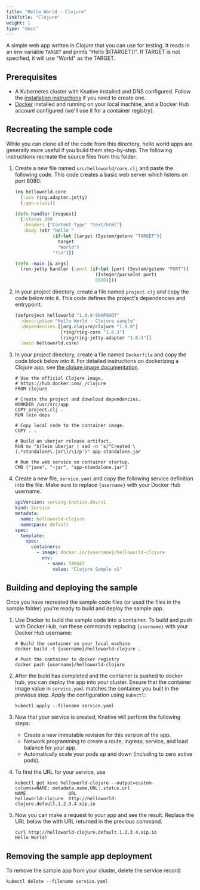 ```yaml
---
title: "Hello World - Clojure"
linkTitle: "Clojure"
weight: 1
type: "docs"
---
```


A simple web app written in Clojure that you can use for testing. It reads in an
env variable `TARGET` and prints "Hello \${TARGET}!". If TARGET is not
specified, it will use "World" as the TARGET.

## Prerequisites

- A Kubernetes cluster with Knative installed and DNS configured. Follow the
  [installation instructions](../../../../docs/install/README.md) if you need to create
  one.
- [Docker](https://www.docker.com) installed and running on your local machine,
  and a Docker Hub account configured (we'll use it for a container registry).

## Recreating the sample code

While you can clone all of the code from this directory, hello world apps are
generally more useful if you build them step-by-step. The following instructions
recreate the source files from this folder.

1. Create a new file named `src/helloworld/core.clj` and paste the following
   code. This code creates a basic web server which listens on port 8080:

   ```clojure
   (ns helloworld.core
     (:use ring.adapter.jetty)
     (:gen-class))

   (defn handler [request]
     {:status 200
      :headers {"Content-Type" "text/html"}
      :body (str "Hello "
                 (if-let [target (System/getenv "TARGET")]
                   target
                   "World")
                 "!\n")})

   (defn -main [& args]
     (run-jetty handler {:port (if-let [port (System/getenv "PORT")]
                                 (Integer/parseInt port)
                                 8080)}))
   ```

1. In your project directory, create a file named `project.clj` and copy the
   code below into it. This code defines the project's dependencies and
   entrypoint.

   ```clojure
   (defproject helloworld "1.0.0-SNAPSHOT"
     :description "Hello World - Clojure sample"
     :dependencies [[org.clojure/clojure "1.9.0"]
                    [ring/ring-core "1.6.3"]
                    [ring/ring-jetty-adapter "1.6.3"]]
     :main helloworld.core)
   ```

1. In your project directory, create a file named `Dockerfile` and copy the code
   block below into it. For detailed instructions on dockerizing a Clojure app,
   see
   [the clojure image documentation](https://github.com/docker-library/docs/tree/master/clojure).

   ```docker
   # Use the official Clojure image.
   # https://hub.docker.com/_/clojure
   FROM clojure

   # Create the project and download dependencies.
   WORKDIR /usr/src/app
   COPY project.clj .
   RUN lein deps

   # Copy local code to the container image.
   COPY . .

   # Build an uberjar release artifact.
   RUN mv "$(lein uberjar | sed -n 's/^Created \(.*standalone\.jar\)/\1/p')" app-standalone.jar

   # Run the web service on container startup.
   CMD ["java", "-jar", "app-standalone.jar"]
   ```

1. Create a new file, `service.yaml` and copy the following service definition
   into the file. Make sure to replace `{username}` with your Docker Hub
   username.

   ```yaml
   apiVersion: serving.knative.dev/v1
   kind: Service
   metadata:
     name: helloworld-clojure
     namespace: default
   spec:
     template:
       spec:
         containers:
           - image: docker.io/{username}/helloworld-clojure
             env:
               - name: TARGET
                 value: "Clojure Sample v1"
   ```

## Building and deploying the sample

Once you have recreated the sample code files (or used the files in the sample
folder) you're ready to build and deploy the sample app.

1. Use Docker to build the sample code into a container. To build and push with
   Docker Hub, run these commands replacing `{username}` with your Docker Hub
   username:

   ```shell
   # Build the container on your local machine
   docker build -t {username}/helloworld-clojure .

   # Push the container to docker registry
   docker push {username}/helloworld-clojure
   ```

1. After the build has completed and the container is pushed to docker hub, you
   can deploy the app into your cluster. Ensure that the container image value
   in `service.yaml` matches the container you built in the previous step. Apply
   the configuration using `kubectl`:

   ```shell
   kubectl apply --filename service.yaml
   ```

1. Now that your service is created, Knative will perform the following steps:

   - Create a new immutable revision for this version of the app.
   - Network programming to create a route, ingress, service, and load balance
     for your app.
   - Automatically scale your pods up and down (including to zero active pods).

1. To find the URL for your service, use

   ```
   kubectl get ksvc helloworld-clojure --output=custom-columns=NAME:.metadata.name,URL:.status.url
   NAME                URL
   helloworld-clojure  http://helloworld-clojure.default.1.2.3.4.xip.io
   ```

1. Now you can make a request to your app and see the result. Replace
   the URL below the with URL returned in the previous command.

   ```shell
   curl http://helloworld-clojure.default.1.2.3.4.xip.io
   Hello World!
   ```

## Removing the sample app deployment

To remove the sample app from your cluster, delete the service record:

```shell
kubectl delete --filename service.yaml
```
